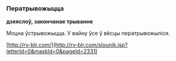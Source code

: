 ### Ператрывожыцца
**дзеяслоў, закончанае трыванне**

Моцна ўстрывожыцца. У вайну ўсе ў вёсцы ператрывожыліся.

<a rel="author">[http://rv-blr.com/](http://rv-blr.com/slounik.jsp?letterId=0&maskId=0&pageId=2331)</a>
